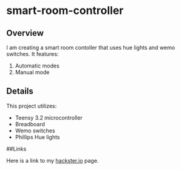 # smart-room-controller

## Overview
I am creating a smart room contoller that uses hue lights and wemo switches. It features:
1. Automatic modes
2. Manual mode
## Details

This project utilizes:

* Teensy 3.2 microcontroller
* Breadboard
* Wemo switches
* Phillips Hue lights

##Links

Here is a link to my [hackster.io](https://www.hackster.io/) page.
